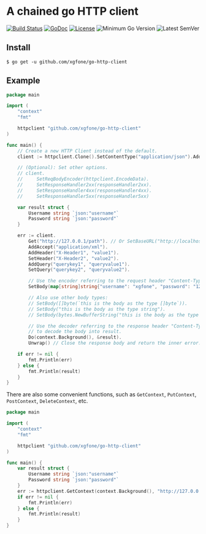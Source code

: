 # A chained go HTTP client
[![Build Status](https://github.com/xgfone/go-http-client/actions/workflows/go.yml/badge.svg)](https://github.com/xgfone/go-http-client/actions/workflows/go.yml)
[![GoDoc](https://pkg.go.dev/badge/github.com/xgfone/go-http-client)](https://pkg.go.dev/github.com/xgfone/go-http-client)
[![License](https://img.shields.io/badge/License-Apache%202.0-blue.svg?style=flat-square)](https://raw.githubusercontent.com/xgfone/go-http-client/master/LICENSE)
![Minimum Go Version](https://img.shields.io/github/go-mod/go-version/xgfone/go-http-client?label=Go%2B)
![Latest SemVer](https://img.shields.io/github/v/tag/xgfone/go-http-client?sort=semver)


## Install

```shell
$ go get -u github.com/xgfone/go-http-client
```

## Example

```go
package main

import (
	"context"
	"fmt"

	httpclient "github.com/xgfone/go-http-client"
)

func main() {
	// Create a new HTTP Client instead of the default.
	client := httpclient.Clone().SetContentType("application/json").AddAccept("application/json")

	// (Optional): Set other options.
	// client.
	//     SetReqBodyEncoder(httpclient.EncodeData).
	//     SetResponseHandler2xx(responseHandler2xx).
	//     SetResponseHandler4xx(responseHandler4xx).
	//     SetResponseHandler5xx(responseHandler5xx)

	var result struct {
		Username string `json:"username"`
		Password string `json:"password"`
	}

	err := client.
		Get("http://127.0.0.1/path"). // Or SetBaseURL("http://localhost:12345").Get("/path").
		AddAccept("application/xml").
		AddHeader("X-Header1", "value1").
		SetHeader("X-Header2", "value2").
		AddQuery("querykey1", "queryvalue1").
		SetQuery("querykey2", "queryvalue2").

		// Use the encoder referring to the request header "Content-Type" to encode the body.
		SetBody(map[string]string{"username": "xgfone", "password": "123456"}).

		// Also use other body types:
		// SetBody([]byte(`this is the body as the type []byte`)).
		// SetBody("this is the body as the type string").
		// SetBody(bytes.NewBufferString("this is the body as the type io.Reader")).

		// Use the decoder referring to the response header "Content-Type"
		// to decode the body into result.
		Do(context.Background(), &result).
		Unwrap() // Close the response body and return the inner error.

	if err != nil {
		fmt.Println(err)
	} else {
		fmt.Println(result)
	}
}
```

There are also some convenient functions, such as `GetContext`, `PutContext`, `PostContext`, `DeleteContext`, etc.

```go
package main

import (
	"context"
	"fmt"

	httpclient "github.com/xgfone/go-http-client"
)

func main() {
	var result struct {
		Username string `json:"username"`
		Password string `json:"password"`
	}
	err := httpclient.GetContext(context.Background(), "http://127.0.0.1/json_data", &result)
	if err != nil {
		fmt.Println(err)
	} else {
		fmt.Println(result)
	}
}
```
